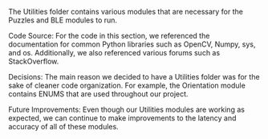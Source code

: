 The Utilities folder contains various modules that are necessary for the Puzzles and BLE modules to run.

Code Source:
For the code in this section, we referenced the documentation for common Python libraries such as OpenCV, Numpy, sys, and os.
Additionally, we also referenced various forums such as StackOverflow.

Decisions:
The main reason we decided to have a Utilities folder was for the sake of cleaner code organization.
For example, the Orientation module contains ENUMS that are used throughout our project.

Future Improvements:
Even though our Utilities modules are working as expected, we can continue to make improvements to the latency and accuracy of all of these modules.